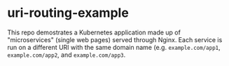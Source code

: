 # uri-routing-example

This repo demostrates a Kubernetes application made up of "microservices"
(single web pages) served through Nginx. Each service is run on a different URI
with the same domain name (e.g. `example.com/app1`, `example.com/app2`, and
`example.com/app3`.
